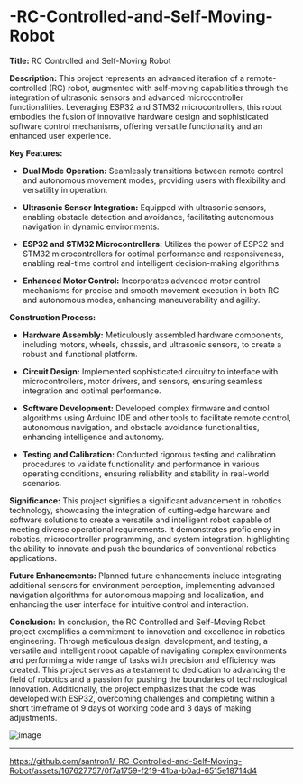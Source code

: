 # -RC-Controlled-and-Self-Moving-Robot

**Title:** RC Controlled and Self-Moving Robot

**Description:** This project represents an advanced iteration of a remote-controlled (RC) robot, augmented with self-moving capabilities through the integration of ultrasonic sensors and advanced microcontroller functionalities. Leveraging ESP32 and STM32 microcontrollers, this robot embodies the fusion of innovative hardware design and sophisticated software control mechanisms, offering versatile functionality and an enhanced user experience.

**Key Features:**

- **Dual Mode Operation:** Seamlessly transitions between remote control and autonomous movement modes, providing users with flexibility and versatility in operation.
  
- **Ultrasonic Sensor Integration:** Equipped with ultrasonic sensors, enabling obstacle detection and avoidance, facilitating autonomous navigation in dynamic environments.

- **ESP32 and STM32 Microcontrollers:** Utilizes the power of ESP32 and STM32 microcontrollers for optimal performance and responsiveness, enabling real-time control and intelligent decision-making algorithms.
  
- **Enhanced Motor Control:** Incorporates advanced motor control mechanisms for precise and smooth movement execution in both RC and autonomous modes, enhancing maneuverability and agility.

**Construction Process:**

- **Hardware Assembly:** Meticulously assembled hardware components, including motors, wheels, chassis, and ultrasonic sensors, to create a robust and functional platform.
  
- **Circuit Design:** Implemented sophisticated circuitry to interface with microcontrollers, motor drivers, and sensors, ensuring seamless integration and optimal performance.
  
- **Software Development:** Developed complex firmware and control algorithms using Arduino IDE and other tools to facilitate remote control, autonomous navigation, and obstacle avoidance functionalities, enhancing intelligence and autonomy.
  
- **Testing and Calibration:** Conducted rigorous testing and calibration procedures to validate functionality and performance in various operating conditions, ensuring reliability and stability in real-world scenarios.

**Significance:**
This project signifies a significant advancement in robotics technology, showcasing the integration of cutting-edge hardware and software solutions to create a versatile and intelligent robot capable of meeting diverse operational requirements. It demonstrates proficiency in robotics, microcontroller programming, and system integration, highlighting the ability to innovate and push the boundaries of conventional robotics applications.

**Future Enhancements:**
Planned future enhancements include integrating additional sensors for environment perception, implementing advanced navigation algorithms for autonomous mapping and localization, and enhancing the user interface for intuitive control and interaction.

**Conclusion:**
In conclusion, the RC Controlled and Self-Moving Robot project exemplifies a commitment to innovation and excellence in robotics engineering. Through meticulous design, development, and testing, a versatile and intelligent robot capable of navigating complex environments and performing a wide range of tasks with precision and efficiency was created. This project serves as a testament to dedication to advancing the field of robotics and a passion for pushing the boundaries of technological innovation. Additionally, the project emphasizes that the code was developed with ESP32, overcoming challenges and completing within a short timeframe of 9 days of working code and 3 days of making adjustments.

![image](https://github.com/santron1/-RC-Controlled-and-Self-Moving-Robot/assets/167627757/73435a36-2bc4-4609-9f95-e5f1b39874c7)


---

https://github.com/santron1/-RC-Controlled-and-Self-Moving-Robot/assets/167627757/0f7a1759-f219-41ba-b0ad-6515e18714d4


